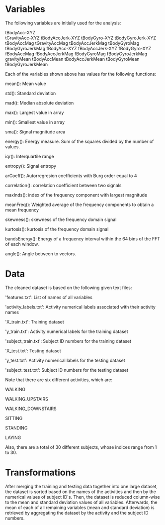 # Variables
The following variables are initially used for the analysis:

tBodyAcc-XYZ <br />
tGravityAcc-XYZ
tBodyAccJerk-XYZ
tBodyGyro-XYZ
tBodyGyroJerk-XYZ
tBodyAccMag
tGravityAccMag
tBodyAccJerkMag
tBodyGyroMag
tBodyGyroJerkMag
fBodyAcc-XYZ
fBodyAccJerk-XYZ
fBodyGyro-XYZ
fBodyAccMag
fBodyAccJerkMag
fBodyGyroMag
fBodyGyroJerkMag
gravityMean
tBodyAccMean
tBodyAccJerkMean
tBodyGyroMean
tBodyGyroJerkMean

Each of the variables shown above has values for the following functions:

mean(): Mean value

std(): Standard deviation

mad(): Median absolute deviation 

max(): Largest value in array

min(): Smallest value in array

sma(): Signal magnitude area

energy(): Energy measure. Sum of the squares divided by the number of values. 

iqr(): Interquartile range 

entropy(): Signal entropy

arCoeff(): Autorregresion coefficients with Burg order equal to 4

correlation(): correlation coefficient between two signals

maxInds(): index of the frequency component with largest magnitude

meanFreq(): Weighted average of the frequency components to obtain a mean frequency

skewness(): skewness of the frequency domain signal 

kurtosis(): kurtosis of the frequency domain signal 

bandsEnergy(): Energy of a frequency interval within the 64 bins of the FFT of each window.

angle(): Angle between to vectors.

# Data
The cleaned dataset is based on the following given text files:  

'features.txt': List of names of all variables

'activity_labels.txt': Activity numerical labels associated with their activity names

'X_train.txt': Training dataset

'y_train.txt': Activity numerical labels for the training dataset

'subject_train.txt': Subject ID numbers for the training dataset

'X_test.txt': Testing dataset

'y_test.txt': Activity numerical labels for the testing dataset

'subject_test.txt': Subject ID numbers for the testing dataset

Note that there are six different activities, which are:

WALKING

WALKING_UPSTAIRS

WALKING_DOWNSTAIRS

SITTING

STANDING

LAYING

Also, there are a total of 30 different subjects, whose indices range from 1 to 30.

# Transformations

After merging the training and testing data together into one large dataset, the dataset is sorted based on
the names of the activities and then by the numerical values of subject ID's.  Then, the dataset is reduced
column-wise to the mean and standard deviation values of all variables.  Afterwards, the mean of each of all 
remaining variables (mean and standard deviation) is retrieved by aggregating the dataset by the activity and
the subject ID numbers.
